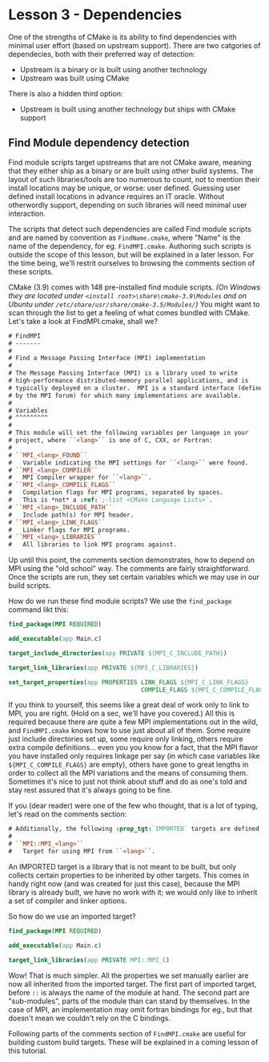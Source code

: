 # Lesson 3 - Dependencies


One of the strengths of CMake is its ability to find dependencies with minimal user effort (based on upstream support). There are two catgories of dependecies, both with their preferred way of detection:

- Upstream is a binary or is built using another technology
- Upstream was built using CMake

There is also a hidden third option:

- Upstream is built using another technology but ships with CMake support

## Find Module dependency detection

Find module scripts target upstreams that are not CMake aware, meaning that they either ship as a binary or are built using other build systems. The layout of such libraries/tools are too numerous to count, not to mention their install locations may be unique, or worse: user defined. Guessing user defined install locations in advance requires an IT oracle. Without otherwordly support, depending on such libraries will need minimal user interaction.

The scripts that detect such dependencies are called Find module scripts and are named by convention as `FindName.cmake`, where "Name" is the name of the dependency, for eg. `FindMPI.cmake`. Authoring such scripts is outside the scope of this lesson, but will be explained in a later lesson. For the time being, we'll restrit ourselves to browsing the comments section of these scripts.

CMake (3.9) comes with 148 pre-installed find module scripts. _(On Windows they are located under `<install root>\share\cmake-3.9\Modules` and on Ubuntu under `/etc/share/usr/share/cmake-3.5/Modules/`)_ You might want to scan through the list to get a feeling of what comes bundled with CMake. Let's take a look at FindMPI.cmake, shall we?

```rst
# FindMPI
# -------
#
# Find a Message Passing Interface (MPI) implementation
#
# The Message Passing Interface (MPI) is a library used to write
# high-performance distributed-memory parallel applications, and is
# typically deployed on a cluster.  MPI is a standard interface (defined
# by the MPI forum) for which many implementations are available.
#
# Variables
# ^^^^^^^^^
#
# This module will set the following variables per language in your
# project, where ``<lang>`` is one of C, CXX, or Fortran:
#
# ``MPI_<lang>_FOUND``
#   Variable indicating the MPI settings for ``<lang>`` were found.
# ``MPI_<lang>_COMPILER``
#   MPI Compiler wrapper for ``<lang>``.
# ``MPI_<lang>_COMPILE_FLAGS``
#   Compilation flags for MPI programs, separated by spaces.
#   This is *not* a :ref:`;-list <CMake Language Lists>`.
# ``MPI_<lang>_INCLUDE_PATH``
#   Include path(s) for MPI header.
# ``MPI_<lang>_LINK_FLAGS``
#   Linker flags for MPI programs.
# ``MPI_<lang>_LIBRARIES``
#   All libraries to link MPI programs against.
```

Up until this point, the comments section demonstrates, how to depend on MPI using the "old school" way. The comments are fairly straightforward. Once the scripts are run, they set certain variables which we may use in our build scripts.

How do we run these find module scripts? We use the `find_package` command likt this:

```CMake
find_package(MPI REQUIRED)

add_executable(app Main.c)

target_include_directories(app PRIVATE ${MPI_C_INCLUDE_PATH})

target_link_libraries(app PRIVATE ${MPI_C_LIBRARIES})

set_target_properties(app PROPERTIES LINK_FLAGS ${MPI_C_LINK_FLAGS}
                                     COMPILE_FLAGS ${MPI_C_COMPILE_FLAGS})
```

If you think to yourself, this seems like a great deal of work only to link to MPI, you are right. (Hold on a sec, we'll have you covered.) All this is required because there are quite a few MPI implementations out in the wild, and `FindMPI.cmake` knows how to use just about all of them. Some require just include directories set up, some require only linking, others require extra compile definitions... even you you know for a fact, that the MPI flavor you have installed only requires linkage per say (in which case variables like `${MPI_C_COMPILE_FLAGS}` are empty), others have gone to great lengths in order to collect all the MPI variations and the means of consuming them. Sometimes it's nice to just not think about stuff and do as one's told and stay rest assured that it's always going to be fine.

If you (dear reader) were one of the few who thought, that is a lot of typing, let's read on the comments section:

```rst
# Additionally, the following :prop_tgt:`IMPORTED` targets are defined:
#
# ``MPI::MPI_<lang>``
#   Target for using MPI from ``<lang>``.
```

An IMPORTED target is a library that is not meant to be built, but only collects certain properties to be inherited by other targets. This comes in handy right now (and was created for just this case), because the MPI library is already built, we have no work with it; we would only like to inherit a set of compiler and linker options.

So how do we use an imported target?

```CMake
find_package(MPI REQUIRED)

add_executable(app Main.c)

target_link_libraries(app PRIVATE MPI::MPI_C)
```

Wow! That is much simpler. All the properties we set manually earlier are now all inherited from the imported target. The first part of imported target, before `::` is always the name of the module at hand. The second part are "sub-modules", parts of the module than can stand by themselves. In the case of MPI, an implementation may omit fortran bindings for eg., but that doesn't mean we couldn't rely on the C bindings.

Following parts of the comments section of `FindMPI.cmake` are useful for building custom build targets. These will be explained in a coming lesson of this tutorial.